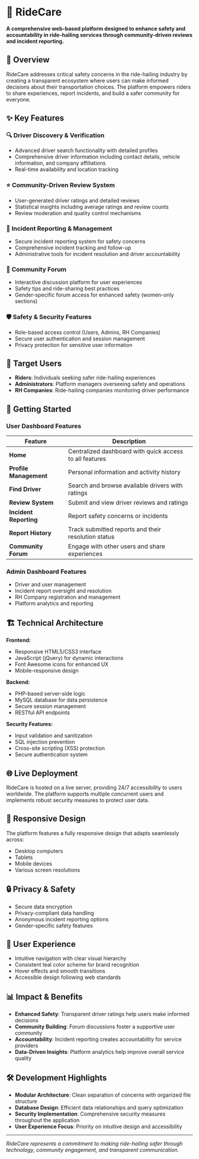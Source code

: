 # 🚗 RideCare

**A comprehensive web-based platform designed to enhance safety and accountability in ride-hailing services through community-driven reviews and incident reporting.**

## 🌟 Overview

RideCare addresses critical safety concerns in the ride-hailing industry by creating a transparent ecosystem where users can make informed decisions about their transportation choices. The platform empowers riders to share experiences, report incidents, and build a safer community for everyone.

## ✨ Key Features

### 🔍 **Driver Discovery & Verification**
- Advanced driver search functionality with detailed profiles
- Comprehensive driver information including contact details, vehicle information, and company affiliations
- Real-time availability and location tracking

### ⭐ **Community-Driven Review System**
- User-generated driver ratings and detailed reviews
- Statistical insights including average ratings and review counts
- Review moderation and quality control mechanisms

### 🚨 **Incident Reporting & Management**
- Secure incident reporting system for safety concerns
- Comprehensive incident tracking and follow-up
- Administrative tools for incident resolution and driver accountability

### 💬 **Community Forum**
- Interactive discussion platform for user experiences
- Safety tips and ride-sharing best practices
- Gender-specific forum access for enhanced safety (women-only sections)

### 🛡️ **Safety & Security Features**
- Role-based access control (Users, Admins, RH Companies)
- Secure user authentication and session management
- Privacy protection for sensitive user information

## 🎯 Target Users

- **Riders**: Individuals seeking safer ride-hailing experiences
- **Administrators**: Platform managers overseeing safety and operations
- **RH Companies**: Ride-hailing companies monitoring driver performance

## 🚀 Getting Started

### User Dashboard Features

| Feature | Description |
|---------|-------------|
| **Home** | Centralized dashboard with quick access to all features |
| **Profile Management** | Personal information and activity history |
| **Find Driver** | Search and browse available drivers with ratings |
| **Review System** | Submit and view driver reviews and ratings |
| **Incident Reporting** | Report safety concerns or incidents |
| **Report History** | Track submitted reports and their resolution status |
| **Community Forum** | Engage with other users and share experiences |

### Admin Dashboard Features
- Driver and user management
- Incident report oversight and resolution
- RH Company registration and management
- Platform analytics and reporting

## 🏗️ Technical Architecture

**Frontend:**
- Responsive HTML5/CSS3 interface
- JavaScript (jQuery) for dynamic interactions
- Font Awesome icons for enhanced UX
- Mobile-responsive design

**Backend:**
- PHP-based server-side logic
- MySQL database for data persistence
- Secure session management
- RESTful API endpoints

**Security Features:**
- Input validation and sanitization
- SQL injection prevention
- Cross-site scripting (XSS) protection
- Secure authentication system

## 🌐 Live Deployment

RideCare is hosted on a live server, providing 24/7 accessibility to users worldwide. The platform supports multiple concurrent users and implements robust security measures to protect user data.

## 📱 Responsive Design

The platform features a fully responsive design that adapts seamlessly across:
- Desktop computers
- Tablets
- Mobile devices
- Various screen resolutions

## 🔒 Privacy & Safety

- Secure data encryption
- Privacy-compliant data handling
- Anonymous incident reporting options
- Gender-specific safety features

## 🎨 User Experience

- Intuitive navigation with clear visual hierarchy
- Consistent teal color scheme for brand recognition
- Hover effects and smooth transitions
- Accessible design following web standards

## 📊 Impact & Benefits

- **Enhanced Safety**: Transparent driver ratings help users make informed decisions
- **Community Building**: Forum discussions foster a supportive user community
- **Accountability**: Incident reporting creates accountability for service providers
- **Data-Driven Insights**: Platform analytics help improve overall service quality

## 🛠️ Development Highlights

- **Modular Architecture**: Clean separation of concerns with organized file structure
- **Database Design**: Efficient data relationships and query optimization
- **Security Implementation**: Comprehensive security measures throughout the application
- **User Experience Focus**: Priority on intuitive design and accessibility

---

*RideCare represents a commitment to making ride-hailing safer through technology, community engagement, and transparent communication.*
